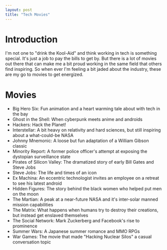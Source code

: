 ```yaml
---
layout: post
title: "Tech Movies"
---
```


# Introduction

I'm not one to "drink the Kool-Aid" and think working in tech is something special. It's just a job to pay the bills to get by. But there is a lot of movies out there that can make me a bit proud working in the same field that others find inspiring. So when ever I'm feeling a bit jaded about the industry, these are my go to movies to get energized.

# Movies
- Big Hero Six: Fun animation and a heart warming tale about with tech in the bay
- Ghost in the Shell: When cyberpunk meets anime and androids
- Hackers: Hack the Planet!
- Interstellar: A bit heavy on relativity and hard sciences, but still inspiring about a what-could-be NASA
- Johnny Mnemonic: A loose but fun adaptation of a William Gibson classic
- Minority Report: A former police officer's attempt at exposing the dystopian surveillance state
- Pirates of Silicon Valley: The dramatized story of early Bill Gates and Steve Jobs
- Steve Jobs: The life and times of an icon
- Ex Machina: An eccentric technologist invites an employee on a retreat to see his latest android
- Hidden Figures: The story behind the black women who helped put men on the moon
- The Martian: A peak at a near-future NASA and it's inter-solar manned mission capabilities
- The Matrix: What happens when humans try to destroy their creations, but instead get enslaved themselves
- The Social Network: Mark Zuckerberg and Facebook's rise to prominence
- Summer Wars: A Japanese summer romance and MMO RPGs
- War Games: The movie that made "Hacking Nuclear Silos" a casual conversation topic